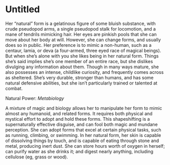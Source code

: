 # Untitled

Her “natural” form is a gelatinous figure of some bluish substance, with crude pseudopod arms, a single pseudopod stalk for locomotion, and a mane of tendrils mimicking hair. Her eyes are pinkish pools that she can move about her body at will. However, she can change forms, and usually does so in public. Her preference is to mimic a non-human, such as a centaur, lamia, or deva (a four-armed, three eyed race of magical beings). But when she’s alone with you she likes being in her natural form. Things she’s said implies she’s one member of an entire race, but she dislikes divulging any information about them. Though in many ways mature, she also possesses an intense, childlike curiosity, and frequently comes across as sheltered. She’s very durable, stronger than humans, and has some natural defensive abilities, but she isn’t particularly trained or talented at combat.

Natural Power: *Metabiology*

A mixture of magic and biology allows her to manipulate her form to mimic almost any humanoid, and related forms. It requires both physical and mystical effort to adopt and hold these forms. This shapeshifting is a supernaturally effective disguise, and can fool both magic and mundane perception. She can adopt forms that excel at certain physical tasks, such as running, climbing, or swimming. In her natural form, her skin is capable of dissolving things by touch, and is capable of eating through stone and metal, producing inert dust. She can store hours worth of oxygen in herself; can purify water as she drinks it; and digest nearly anything, including cellulose (eg, grass or wood).
